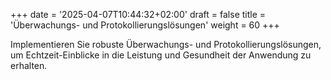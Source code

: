+++
date = '2025-04-07T10:44:32+02:00'
draft = false
title = 'Überwachungs- und Protokollierungslösungen'
weight = 60
+++

Implementieren Sie robuste Überwachungs- und Protokollierungslösungen, um Echtzeit-Einblicke in die Leistung und Gesundheit der Anwendung zu erhalten.
